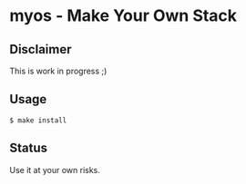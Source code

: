 # myos - Make Your Own Stack

## Disclaimer

This is work in progress ;)

## Usage

```shell
$ make install
```

## Status

Use it at your own risks.
